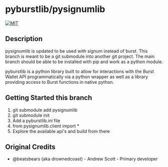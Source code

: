 
# pyburstlib/pysignumlib

[![MIT](https://img.shields.io/github/license/mashape/apistatus.svg)](LICENSE)

## Description
pysignumlib is updated to be used with signum instead of burst. This branch is meant to be a git submodule into another git project. The main branch should be able to be installed with pip and work as a python module. 

pyburstlib is a python library built to allow for interactions with the Burst Wallet API programmatically via a python wrapper as well as a library providing access to Burst functions in native python.  

## Getting Started this branch

1. git submodule add pysignumlib <giturl>
2. git submodule init
3. Add a pyburstlib.ini file
4. from pysignumlib.client import *
5. Explore the available api's and build from there


## Original Credits
- @beatsbears (aka drownedcoast) - Andrew Scott - Primary developer
